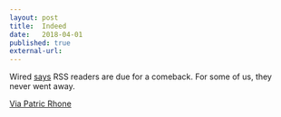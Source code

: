 ```yaml
---
layout: post
title:  Indeed
date:   2018-04-01
published: true
external-url:
---
```


Wired [says](https://www.wired.com/story/rss-readers-feedly-inoreader-old-reader/) RSS readers are due for a comeback. For some of us, they never went away.

[Via Patric Rhone](http://www.patrickrhone.net/3704-2/)
